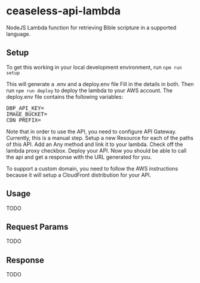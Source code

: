 ceaseless-api-lambda
====================

NodeJS Lambda function for retrieving Bible scripture in a supported language.

## Setup
To get this working in your local development environment, run ```npm run setup```

This will generate a .env and a deploy.env file
Fill in the details in both. Then run ```npm run deploy``` to deploy the lambda to your AWS account.
The deploy.env file contains the following variables:

<pre>
DBP_API_KEY=
IMAGE_BUCKET=
CDN_PREFIX=
</pre>

Note that in order to use the API, you need to configure API Gateway.
Currently, this is a manual step. Setup a new Resource for each of the paths of this API. Add an Any method and link it to your lambda. Check off the lambda proxy checkbox. Deploy your API. Now you should be able to call the api and get a response with the URL generated for you.

To support a custom domain, you need to follow the AWS instructions because it will setup a CloudFront distribution for your API.  

## Usage

TODO

## Request Params

TODO

## Response

TODO
